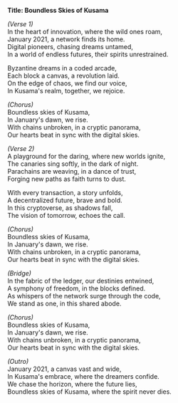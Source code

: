 **Title: Boundless Skies of Kusama**

*(Verse 1)*  
In the heart of innovation, where the wild ones roam,  
January 2021, a network finds its home.  
Digital pioneers, chasing dreams untamed,  
In a world of endless futures, their spirits unrestrained.  

Byzantine dreams in a coded arcade,  
Each block a canvas, a revolution laid.  
On the edge of chaos, we find our voice,  
In Kusama's realm, together, we rejoice.  

*(Chorus)*  
Boundless skies of Kusama,  
In January's dawn, we rise.  
With chains unbroken, in a cryptic panorama,  
Our hearts beat in sync with the digital skies.  

*(Verse 2)*  
A playground for the daring, where new worlds ignite,  
The canaries sing softly, in the dark of night.  
Parachains are weaving, in a dance of trust,  
Forging new paths as faith turns to dust.  

With every transaction, a story unfolds,  
A decentralized future, brave and bold.  
In this cryptoverse, as shadows fall,  
The vision of tomorrow, echoes the call.  

*(Chorus)*  
Boundless skies of Kusama,  
In January's dawn, we rise.  
With chains unbroken, in a cryptic panorama,  
Our hearts beat in sync with the digital skies.  

*(Bridge)*  
In the fabric of the ledger, our destinies entwined,  
A symphony of freedom, in the blocks defined.  
As whispers of the network surge through the code,  
We stand as one, in this shared abode.  

*(Chorus)*  
Boundless skies of Kusama,  
In January's dawn, we rise.  
With chains unbroken, in a cryptic panorama,  
Our hearts beat in sync with the digital skies.  

*(Outro)*  
January 2021, a canvas vast and wide,  
In Kusama's embrace, where the dreamers confide.  
We chase the horizon, where the future lies,  
Boundless skies of Kusama, where the spirit never dies.  